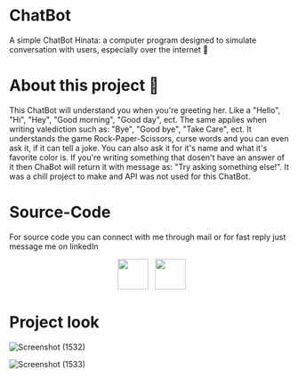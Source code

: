 # ChatBot
A simple ChatBot Hinata:  a computer program designed to simulate conversation with users, especially over the internet 🤖 

# About this project 🚀
This ChatBot will understand you when you're greeting her. Like a "Hello", "Hi", "Hey", "Good morning", "Good day", ect. The same applies when writing valediction such as: "Bye", "Good bye", "Take Care", ect. It understands the game Rock-Paper-Scissors, curse words and you can even ask it, if it can tell a joke. You can also ask it for it's name and what it's favorite color is. If you're writing something that dosen't have an answer of it then ChaBot will return it with message as: "Try asking something else!". It was a chill project to make and API was not used for this ChatBot. 
# Source-Code
For source code you can connect with me through mail or for fast reply just message me on linkedIn 
<p align="center"> 
&nbsp; <a href="https://www.linkedin.com/in//dkteadityakokate/" target="_blank" rel="noopener noreferrer"><img src="https://img.icons8.com/plasticine/100/000000/linkedin.png" width="55" /></a>
&nbsp; <a href="mailto:adityakokate24@gmail.com" target="_blank" rel="noopener noreferrer"><img src="https://img.icons8.com/plasticine/100/000000/gmail.png"  width="55" /></a>
</p>


# Project look

![Screenshot (1532)](https://github.com/Aditya020224/ChatBot/assets/96903392/9005724f-34c3-4b56-9318-7466f77ad597)


![Screenshot (1533)](https://github.com/Aditya020224/ChatBot/assets/96903392/8ecd3c82-898e-4cf5-bd9e-e9497d1aa017)
